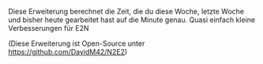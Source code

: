 Diese Erweiterung berechnet die Zeit, die du diese Woche, letzte Woche und bisher heute gearbeitet hast auf die Minute genau.
Quasi einfach kleine Verbesserungen für E2N


(Diese Erweiterung ist Open-Source unter https://github.com/DavidM42/N2E2)
